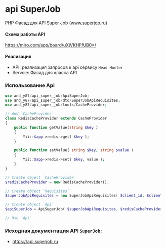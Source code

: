 # api SuperJob

PHP Фасад для API Super Job (www.superjob.ru)

#### Схема работы API
https://miro.com/app/board/uXjVKHFfUB0=/

#### Реализация
 - API: реализация запросов к api сервису `Head Hunter`
 - Servcie: Фасад для класса API

### Использование Api
```php
use and_y87/api_super_job/ApiSuperJob;
use and_y87/api_super_job/dto/SuperJobApiRequisites;
use and_y87/api_super_job/tools/CacheProvider;

// Add `CacheProvider`
class RedisCacheProvider extends CacheProvider
{
    public function getValue(string $key )
    {
        Yii::$app->redis->get( $key );
    }

    public function setValue( string $key, string $value )
    {
        Yii::$app->redis->set( $key, value );
    }
}

// Create object `CacheProvider`
$redisCacheProvider = new RedisCacheProvider();

// Create object `Requisites`
$superJobApiRequisites = new SuperJobApiRequisites( $client_id, $client_secret );

// Create object `Api`
$apiSuperJob = ApiSuperJob( $superJobApiRequisites, $redisCacheProvider );

// Use `Api`
```

### Исходная документация API `SuperJob`: 
 - https://api.superjob.ru

